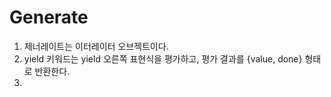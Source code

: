 # Generate

1. 제너레이트는 이터레이터 오브젝트이다.
2. yield 키워드는 yield 오른쪽 표현식을 평가하고, 평가 결과를 {value, done} 형태로 반환한다.
3. 
